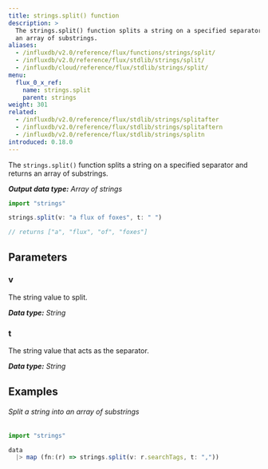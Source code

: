 ```yaml
---
title: strings.split() function
description: >
  The strings.split() function splits a string on a specified separator and returns
  an array of substrings.
aliases:
  - /influxdb/v2.0/reference/flux/functions/strings/split/
  - /influxdb/v2.0/reference/flux/stdlib/strings/split/
  - /influxdb/cloud/reference/flux/stdlib/strings/split/
menu:
  flux_0_x_ref:
    name: strings.split
    parent: strings
weight: 301
related:
  - /influxdb/v2.0/reference/flux/stdlib/strings/splitafter
  - /influxdb/v2.0/reference/flux/stdlib/strings/splitaftern
  - /influxdb/v2.0/reference/flux/stdlib/strings/splitn
introduced: 0.18.0
---
```


The `strings.split()` function splits a string on a specified separator and returns
an array of substrings.

_**Output data type:** Array of strings_

```js
import "strings"

strings.split(v: "a flux of foxes", t: " ")

// returns ["a", "flux", "of", "foxes"]
```

## Parameters

### v
The string value to split.

_**Data type:** String_

### t
The string value that acts as the separator.

_**Data type:** String_

## Examples

###### Split a string into an array of substrings
```js
import "strings"

data
  |> map (fn:(r) => strings.split(v: r.searchTags, t: ","))
```
